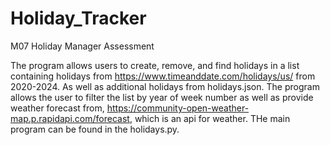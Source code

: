 # Holiday_Tracker
M07 Holiday Manager Assessment

The program allows users to create, remove, and find holidays in a list containing holidays from https://www.timeanddate.com/holidays/us/ from 2020-2024. As well as additional holidays from holidays.json. The program allows the user to filter the list by year of week number as well as provide weather forecast from, https://community-open-weather-map.p.rapidapi.com/forecast, which is an api for weather. THe main program can be found in the holidays.py.


